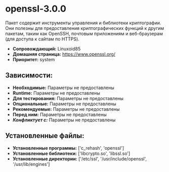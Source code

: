# openssl-3.0.0

Пакет содержит инструменты управления и библиотеки криптографии. Они полезны для предоставления криптографических функций к другим пакетам, таким как OpenSSH, почтовым приложениям и веб-браузерам (для доступа к сайтам по HTTPS).

* **Сопровождающий:** Linuxoid85
* **Домашняя страница:** https://www.openssl.org/
* **Приоритет:** system

## Зависимости:

* **Необходимые:** Параметры не предоставлены
* **Runtime:** Параметры не предоставлены
* **Для тестирования:** Параметры не предоставлены
* **Опциональные:** Параметры не предоставлены
* **Рекомендуемые:** Параметры не предоставлены
* **Перед ним:** Параметры не предоставлены
* ***Конфликтует с:*** Параметры не предоставлены

## Установленные файлы:

* **Установленные программы:** ['c_rehash', 'openssl']
* **Установленные библиотеки:** ['libcrypto.so', 'libssl.so']
* **Установленные директории:** ['/etc/ssl', '/usr/include/openssl', '/usr/lib/engines']
